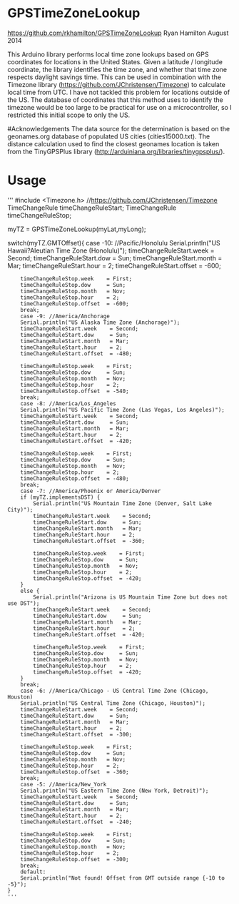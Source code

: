 GPSTimeZoneLookup
=================
https://github.com/rkhamilton/GPSTimeZoneLookup
Ryan Hamilton
August 2014

This Arduino library performs local time zone lookups based on GPS coordinates for locations in the United States. Given a latitude / longitude coordinate, the library identifies the time zone, and whether that time zone respects daylight savings time. This can be used in combination with the Timezone library (https://github.com/JChristensen/Timezone) to calculate local time from UTC.  I have not tackled this problem for locations outside of the US. The database of coordinates that this method uses to identify the timezone would be too large to be practical for use on a microcontroller, so I restricted this initial scope to only the US.

#Acknowledgements
The data source for the determination is based on the geonames.org database of populated US cities (cities15000.txt). 
The distance calculation used to find the closest geonames location is taken from the TinyGPSPlus library (http://arduiniana.org/libraries/tinygpsplus/).

# Usage

'''
#include <Timezone.h> //https://github.com/JChristensen/Timezone
TimeChangeRule timeChangeRuleStart;
TimeChangeRule timeChangeRuleStop;

myTZ = GPSTimeZoneLookup(myLat,myLong);

switch(myTZ.GMTOffset){
        case -10: //Pacific/Honolulu
        Serial.println("US Hawaii?Aleutian Time Zone (Honolulu)");
        timeChangeRuleStart.week    = Second;
        timeChangeRuleStart.dow     = Sun;
        timeChangeRuleStart.month   = Mar;
        timeChangeRuleStart.hour    = 2;
        timeChangeRuleStart.offset  = -600;

        timeChangeRuleStop.week    = First;
        timeChangeRuleStop.dow     = Sun;
        timeChangeRuleStop.month   = Nov;
        timeChangeRuleStop.hour    = 2;
        timeChangeRuleStop.offset  = -600;
        break;
        case -9: //America/Anchorage
        Serial.println("US Alaska Time Zone (Anchorage)");
        timeChangeRuleStart.week    = Second;
        timeChangeRuleStart.dow     = Sun;
        timeChangeRuleStart.month   = Mar;
        timeChangeRuleStart.hour    = 2;
        timeChangeRuleStart.offset  = -480;

        timeChangeRuleStop.week    = First;
        timeChangeRuleStop.dow     = Sun;
        timeChangeRuleStop.month   = Nov;
        timeChangeRuleStop.hour    = 2;
        timeChangeRuleStop.offset  = -540;
        break;
        case -8: //America/Los_Angeles
        Serial.println("US Pacific Time Zone (Las Vegas, Los Angeles)");
        timeChangeRuleStart.week    = Second;
        timeChangeRuleStart.dow     = Sun;
        timeChangeRuleStart.month   = Mar;
        timeChangeRuleStart.hour    = 2;
        timeChangeRuleStart.offset  = -420;

        timeChangeRuleStop.week    = First;
        timeChangeRuleStop.dow     = Sun;
        timeChangeRuleStop.month   = Nov;
        timeChangeRuleStop.hour    = 2;
        timeChangeRuleStop.offset  = -480;
        break;
        case -7: //America/Phoenix or America/Denver
        if (myTZ.implementsDST) {
            Serial.println("US Mountain Time Zone (Denver, Salt Lake City)");
            timeChangeRuleStart.week    = Second;
            timeChangeRuleStart.dow     = Sun;
            timeChangeRuleStart.month   = Mar;
            timeChangeRuleStart.hour    = 2;
            timeChangeRuleStart.offset  = -360;

            timeChangeRuleStop.week    = First;
            timeChangeRuleStop.dow     = Sun;
            timeChangeRuleStop.month   = Nov;
            timeChangeRuleStop.hour    = 2;
            timeChangeRuleStop.offset  = -420;
        }
        else {
            Serial.println("Arizona is US Mountain Time Zone but does not use DST");
            timeChangeRuleStart.week    = Second;
            timeChangeRuleStart.dow     = Sun;
            timeChangeRuleStart.month   = Mar;
            timeChangeRuleStart.hour    = 2;
            timeChangeRuleStart.offset  = -420;

            timeChangeRuleStop.week    = First;
            timeChangeRuleStop.dow     = Sun;
            timeChangeRuleStop.month   = Nov;
            timeChangeRuleStop.hour    = 2;
            timeChangeRuleStop.offset  = -420;
        }
        break;
        case -6: //America/Chicago - US Central Time Zone (Chicago, Houston)
        Serial.println("US Central Time Zone (Chicago, Houston)");
        timeChangeRuleStart.week    = Second;
        timeChangeRuleStart.dow     = Sun;
        timeChangeRuleStart.month   = Mar;
        timeChangeRuleStart.hour    = 2;
        timeChangeRuleStart.offset  = -300;

        timeChangeRuleStop.week    = First;
        timeChangeRuleStop.dow     = Sun;
        timeChangeRuleStop.month   = Nov;
        timeChangeRuleStop.hour    = 2;
        timeChangeRuleStop.offset  = -360;
        break;
        case -5: //America/New_York
        Serial.println("US Eastern Time Zone (New York, Detroit)");
        timeChangeRuleStart.week    = Second;
        timeChangeRuleStart.dow     = Sun;
        timeChangeRuleStart.month   = Mar;
        timeChangeRuleStart.hour    = 2;
        timeChangeRuleStart.offset  = -240;

        timeChangeRuleStop.week    = First;
        timeChangeRuleStop.dow     = Sun;
        timeChangeRuleStop.month   = Nov;
        timeChangeRuleStop.hour    = 2;
        timeChangeRuleStop.offset  = -300;
        break;
        default:
        Serial.println("Not found! Offset from GMT outside range {-10 to -5}");
    }
	'''